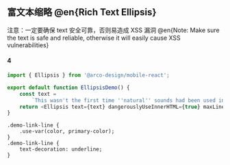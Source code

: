 ## 富文本缩略 @en{Rich Text Ellipsis}

注意：一定要确保 text 安全可靠，否则易造成 XSS 漏洞
@en{Note: Make sure the text is safe and reliable, otherwise it will easily cause XSS vulnerabilities}
#### 4

```js
import { Ellipsis } from '@arco-design/mobile-react';

export default function EllipsisDemo() {
    const text =
        `This wasn't the first time ''natural'' sounds had been used in <a class="demo-link-line">musical compositions</a>; that sort of thing had been going on at least as far back as the 19th century, and the surrealists and futurists of the 1920s and 1930s were way into this kind of thing.`;
    return <Ellipsis text={text} dangerouslyUseInnerHTML={true} maxLine={2} />;
}
```

```less
.demo-link-line {
    .use-var(color, primary-color);
}
.demo-link-line {
    text-decoration: underline;
}
```
